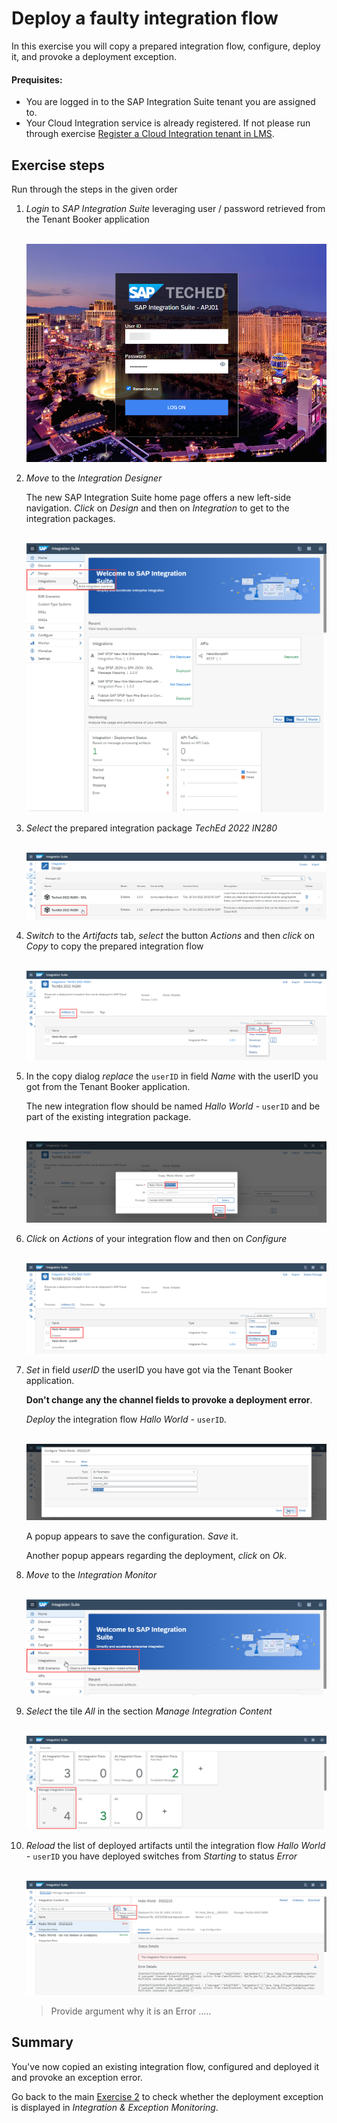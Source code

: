 # Deploy a faulty integration flow

In this exercise you will copy a prepared integration flow, configure, deploy it, and provoke a deployment exception.

#### Prequisites:

- You are logged in to the SAP Integration Suite tenant you are assigned to.
- Your Cloud Integration service is already registered. If not please run through exercise [Register a Cloud Integration tenant in LMS](/exercises/ex1/ex11/).

## Exercise steps

Run through the steps in the given order

1. *Login* to *SAP Integration Suite* leveraging user / password retrieved from the Tenant Booker application

    <br>![](/exercises/ex2/images/Login.png)

2. *Move* to the *Integration Designer* 

    The new SAP Integration Suite home page offers a new left-side navigation. *Click* on *Design* and then on *Integration* to get to the integration packages. 
    
    <br>![](/exercises/ex2/images/SuiteMoveDesigner.png)
    
3. *Select* the prepared integration package *TechEd 2022 IN280*

    <br>![](/exercises/ex2/images/SuiteDesignerSelectPackage.png)
    
4. *Switch* to the *Artifacts* tab, *select* the button *Actions* and then *click* on *Copy* to copy the prepared integration flow

    <br>![](/exercises/ex2/images/SuiteArtifactsActionsCopy.png)
  
5. In the copy dialog *replace* the `userID` in field *Name* with the userID you got from the Tenant Booker application. 

    The new integration flow should be named *Hallo World -* `userID` and be part of the existing integration package.

    <br>![](/exercises/ex2/images/SuiteDesignerCopyFlow.png)

6. *Click* on *Actions* of your integration flow and then on *Configure*

    <br>![](/exercises/ex2/images/SuiteArtifactsActionsConfigure.png)
    
7. *Set* in field *userID* the userID you have got via the Tenant Booker application. 
    
    **Don't change any the channel fields to provoke a deployment error**.
    
    *Deploy* the integration flow *Hallo World -* `userID`.
    
    <br>![](/exercises/ex2/images/SuiteDesignerConfigureUser.png)
    
    A popup appears to save the configuration. *Save* it.
    
    Another popup appears regarding the deployment, *click* on *Ok*.

8. *Move* to the *Integration Monitor* 

    <br>![](/exercises/ex2/images/SuiteMoveMonitor.png)

9. *Select* the tile *All* in the section *Manage Integration Content* 

    <br>![](/exercises/ex2/images/SuiteMonitorMoveToContent.png)

10. *Reload* the list of deployed artifacts until the integration flow *Hallo World -* `userID` you have deployed switches from *Starting* to status *Error*

    <br>![](/exercises/ex2/images/SuiteMPLConsumer001ExistsAlready.png)

    > Provide argument why it is an Error .....

## Summary

You've now copied an existing integration flow, configured and deployed it and provoke an exception error. 

Go back to the main [Exercise 2](../../ex2/) to check whether the deployment exception is displayed in *Integration & Exception Monitoring*.
